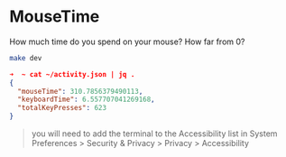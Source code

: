 # MouseTime

How much time do you spend on your mouse? How far from 0?

```bash
make dev
```

```json
➜  ~ cat ~/activity.json | jq .
{
  "mouseTime": 310.7856379490113,
  "keyboardTime": 6.557707041269168,
  "totalKeyPresses": 623
}
```

> you will need to add the terminal to the Accessibility list in System Preferences > Security & Privacy > Privacy > Accessibility
